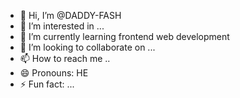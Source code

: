 - 👋 Hi, I’m @DADDY-FASH
- 👀 I’m interested in ...
- 🌱 I’m currently learning frontend web development
- 💞️ I’m looking to collaborate on ...
- 📫 How to reach me ..
- 😄 Pronouns: HE
- ⚡ Fun fact: ...

<!---
DADDY-FASH/DADDY-FASH is a ✨ special ✨ repository because its `README.md` (this file) appears on your GitHub profile.
You can click the Preview link to take a look at your changes.
--->
